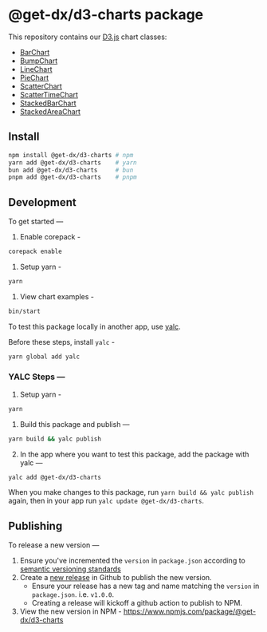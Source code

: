 # @get-dx/d3-charts package

This repository contains our [D3.js](https://d3js.org) chart classes:

- [BarChart](./docs/bar-chart.md)
- [BumpChart](./docs/bump-chart.md)
- [LineChart](./docs/line-chart.md)
- [PieChart](./docs/pie-chart.md)
- [ScatterChart](./docs/scatter-chart.md)
- [ScatterTimeChart](./docs/scatter-time-chart.md)
- [StackedBarChart](./docs/stacked-bar-chart.md)
- [StackedAreaChart](./docs/stacked-area-chart.md)

## Install

```bash
npm install @get-dx/d3-charts # npm
yarn add @get-dx/d3-charts    # yarn
bun add @get-dx/d3-charts     # bun
pnpm add @get-dx/d3-charts    # pnpm
```

## Development

To get started —

1. Enable corepack -

```bash
corepack enable
```

1. Setup yarn -

```bash
yarn
```

1. View chart examples -

```bash
bin/start
```

To test this package locally in another app, use [yalc](https://github.com/wclr/yalc).

Before these steps, install `yalc` -

```bash
yarn global add yalc
```

### YALC Steps —

1. Setup yarn -

```bash
yarn
```

1. Build this package and publish —

```bash
yarn build && yalc publish
```

2. In the app where you want to test this package, add the package with yalc —

```bash
yalc add @get-dx/d3-charts
```

When you make changes to this package, run `yarn build && yalc publish` again, then in your app run `yalc update @get-dx/d3-charts`.

## Publishing

To release a new version —

1. Ensure you've incremented the `version` in `package.json` according to [semantic versioning standards](https://semver.org/)
1. Create a [new release](https://docs.github.com/en/repositories/releasing-projects-on-github/managing-releases-in-a-repository#creating-a-release) in Github to publish the new version.
   - Ensure your release has a new tag and name matching the `version` in `package.json`. i.e. `v1.0.0`.
   - Creating a release will kickoff a github action to publish to NPM.
1. View the new version in NPM - https://www.npmjs.com/package/@get-dx/d3-charts
